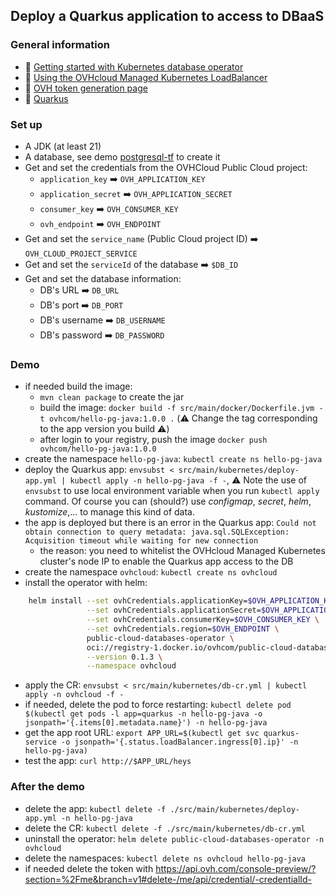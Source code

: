 ## Deploy a Quarkus application to access to DBaaS

### General information
 - 🔗 [Getting started with Kubernetes database operator](https://help.ovhcloud.com/csm/en-gb-public-cloud-databases-database-operator?id=kb_article_view&sysparm_article=KB0058469)
 - 🔗 [Using the OVHcloud Managed Kubernetes LoadBalancer](https://help.ovhcloud.com/csm/en-gb-public-cloud-kubernetes-using-lb?id=kb_article_view&sysparm_article=KB0050007)
 - 🔗 [OVH token generation page](https://www.ovh.com/auth/api/createToken?GET=/*&POST=/*&PUT=/*&DELETE=/*)
 - 🔗 [Quarkus](https://quarkus.io/)

### Set up
  - A JDK (at least 21)
  - A database, see demo [postgresql-tf](../postgresql-tf/) to create it
  - Get and set the credentials from the OVHCloud Public Cloud project:
    - `application_key` ➡️ `OVH_APPLICATION_KEY`
    - `application_secret` ➡️ `OVH_APPLICATION_SECRET`
    - `consumer_key` ➡️ `OVH_CONSUMER_KEY`
    - `ovh_endpoint` ➡️ `OVH_ENDPOINT`
  - Get and set the `service_name` (Public Cloud project ID) ➡️ `OVH_CLOUD_PROJECT_SERVICE`
  - Get and set the `serviceId` of the database ➡️ `$DB_ID`
  - Get and set the database information:
    - DB's URL ➡️ `DB_URL`
    - DB's port ➡️ `DB_PORT`
    - DB's username ➡️ `DB_USERNAME`
    - DB's password ➡️ `DB_PASSWORD`

### Demo
  - if needed build the image:
    - `mvn clean package` to create the jar
    - build the image: `docker build -f src/main/docker/Dockerfile.jvm -t ovhcom/hello-pg-java:1.0.0 .` (⚠️ Change the tag corresponding to the app version you build ⚠️)
    - after login to your registry, push the image `docker push ovhcom/hello-pg-java:1.0.0`
  - create the namespace `hello-pg-java`: `kubectl create ns hello-pg-java`
  - deploy the Quarkus app: `envsubst < src/main/kubernetes/deploy-app.yml | kubectl apply -n hello-pg-java -f -`, ⚠️ Note the use of `envsubst` to use local environment variable when you run `kubectl apply` command. Of course you can (should?) use _configmap_, _secret_, _helm_, _kustomize_,... to manage this kind of data.
  - the app is deployed but there is an error in the Quarkus app: `Could not obtain connection to query metadata: java.sql.SQLException: Acquisition timeout while waiting for new connection`
    - the reason: you need to whitelist the OVHcloud Managed Kubernetes cluster's node IP to enable the Quarkus app access to the DB
  - create the namespace `ovhcloud`: `kubectl create ns ovhcloud`
  - install the operator with helm: 
```bash
    helm install --set ovhCredentials.applicationKey=$OVH_APPLICATION_KEY \
                 --set ovhCredentials.applicationSecret=$OVH_APPLICATION_SECRET \
                 --set ovhCredentials.consumerKey=$OVH_CONSUMER_KEY \
                 --set ovhCredentials.region=$OVH_ENDPOINT \
                 public-cloud-databases-operator \
                 oci://registry-1.docker.io/ovhcom/public-cloud-databases-operator \
                 --version 0.1.3 \
                 --namespace ovhcloud
```
  - apply the CR: `envsubst < src/main/kubernetes/db-cr.yml | kubectl apply -n ovhcloud -f -`  
  - if needed, delete the pod to force restarting: `kubectl delete pod $(kubectl get pods -l app=quarkus -n hello-pg-java -o jsonpath='{.items[0].metadata.name}') -n hello-pg-java`
  - get the app root URL: `export APP_URL=$(kubectl get svc quarkus-service -o jsonpath='{.status.loadBalancer.ingress[0].ip}' -n hello-pg-java)`
  - test the app: `curl http://$APP_URL/heys`


### After the demo
  - delete the app: `kubectl delete -f ./src/main/kubernetes/deploy-app.yml -n hello-pg-java`
  - delete the CR: `kubectl delete -f ./src/main/kubernetes/db-cr.yml`
  - uninstall the operator: `helm delete public-cloud-databases-operator -n ovhcloud`
  - delete the namespaces: `kubectl delete ns ovhcloud hello-pg-java`
  - if needed delete the token with https://api.ovh.com/console-preview/?section=%2Fme&branch=v1#delete-/me/api/credential/-credentialId-
